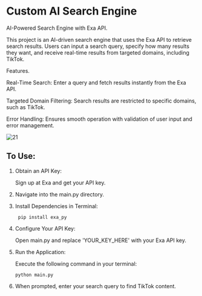# Custom AI Search Engine

AI-Powered Search Engine with Exa API.

This project is an AI-driven search engine that uses the Exa API to retrieve search results. Users can input a search query, specify how many results they want, and receive real-time results from targeted domains, including TikTok.

Features.

Real-Time Search: Enter a query and fetch results instantly from the Exa API.

Targeted Domain Filtering: Search results are restricted to specific domains, such as TikTok.

Error Handling: Ensures smooth operation with validation of user input and error management.


![21](https://github.com/user-attachments/assets/526e9f3a-db90-4366-a826-96574abfa90b)


## To Use:
1. Obtain an API Key:

    Sign up at Exa and get your API key.

2. Navigate into the main.py directory.

3. Install Dependencies in Terminal:

   ```  pip install exa_py ```

4. Configure Your API Key:

     Open main.py and replace 'YOUR_KEY_HERE' with your Exa API key.

5. Run the Application:

     Execute the following command in your terminal:
   
     ``` python main.py ```

6. When prompted, enter your search query to find TikTok content.

   
